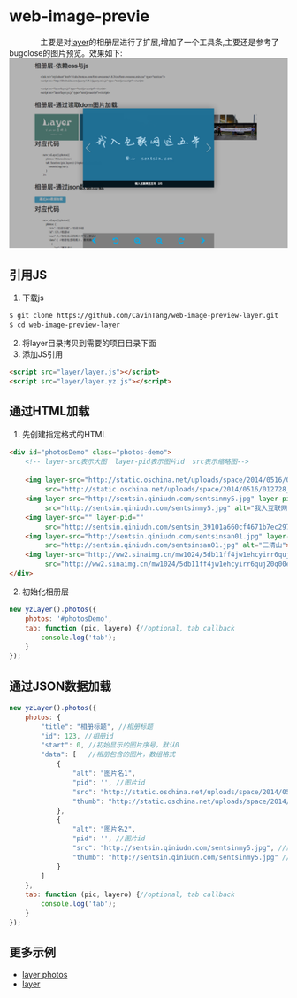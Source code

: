 # web-image-previe
&#8195;&#8195;&#8195;&#8195;主要是对[layer](http://www.layui.com/)的相册层进行了扩展,增加了一个工具条,主要还是参考了bugclose的图片预览。效果如下:<br>
![](https://github.com/CavinTang/web-image-preview-layer/raw/master/demo.png)


## 引用JS
1. 下载js
```bash
$ git clone https://github.com/CavinTang/web-image-preview-layer.git
$ cd web-image-preview-layer
```

2. 将layer目录拷贝到需要的项目目录下面
3. 添加JS引用
```html
<script src="layer/layer.js"></script>
<script src="layer/layer.yz.js"></script>
```

## 通过HTML加载
1. 先创建指定格式的HTML
```html
<div id="photosDemo" class="photos-demo">
    <!-- layer-src表示大图  layer-pid表示图片id  src表示缩略图-->

    <img layer-src="http://static.oschina.net/uploads/space/2014/0516/012728_nAh8_1168184.jpg" layer-pid=""
         src="http://static.oschina.net/uploads/space/2014/0516/012728_nAh8_1168184.jpg" alt="layer宣传图">
    <img layer-src="http://sentsin.qiniudn.com/sentsinmy5.jpg" layer-pid=""
         src="http://sentsin.qiniudn.com/sentsinmy5.jpg" alt="我入互联网这五年">
    <img layer-src="" layer-pid=""
         src="http://sentsin.qiniudn.com/sentsin_39101a660cf4671b7ec297a74cc652c74152104f.jpg" alt="微摄影">
    <img layer-src="http://sentsin.qiniudn.com/sentsinsan01.jpg" layer-pid=""
         src="http://sentsin.qiniudn.com/sentsinsan01.jpg" alt="三清山">
    <img layer-src="http://ww2.sinaimg.cn/mw1024/5db11ff4jw1ehcyirr6quj20q00ex42w.jpg" layer-pid=""
         src="http://ww2.sinaimg.cn/mw1024/5db11ff4jw1ehcyirr6quj20q00ex42w.jpg" alt="国足">
</div>
```

2. 初始化相册层
```javascript
new yzLayer().photos({
    photos: '#photosDemo',
    tab: function (pic, layero) {//optional, tab callback
        console.log('tab');
    }
});
```

## 通过JSON数据加载
```javascript
new yzLayer().photos({
    photos: {
        "title": "相册标题", //相册标题
        "id": 123, //相册id
        "start": 0, //初始显示的图片序号，默认0
        "data": [   //相册包含的图片，数组格式
            {
                "alt": "图片名1",
                "pid": '', //图片id
                "src": "http://static.oschina.net/uploads/space/2014/0516/012728_nAh8_1168184.jpg", //原图地址
                "thumb": "http://static.oschina.net/uploads/space/2014/0516/012728_nAh8_1168184.jpg" //缩略图地址
            },
            {
                "alt": "图片名2",
                "pid": '', //图片id
                "src": "http://sentsin.qiniudn.com/sentsinmy5.jpg", //原图地址
                "thumb": "http://sentsin.qiniudn.com/sentsinmy5.jpg" //缩略图地址
            }
        ]
    },
    tab: function (pic, layero) {//optional, tab callback
        console.log('tab');
    }
});
```

## 更多示例
- [layer photos](http://layer.layui.com/api.html#layer.photos)
- [layer](http://www.layui.com/)